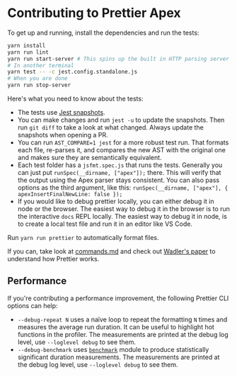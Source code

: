 # Contributing to Prettier Apex

To get up and running, install the dependencies and run the tests:

```bash
yarn install
yarn run lint
yarn run start-server # This spins up the built in HTTP parsing server
# In another terminal
yarn test -- -c jest.config.standalone.js
# When you are done
yarn run stop-server
```

Here's what you need to know about the tests:

- The tests use [Jest snapshots](https://facebook.github.io/jest/docs/en/snapshot-testing.html).
- You can make changes and run `jest -u` to update the snapshots. Then run `git diff` to take a look at what changed. Always update the snapshots when opening a PR.
- You can run `AST_COMPARE=1 jest` for a more robust test run. That formats each file, re-parses it, and compares the new AST with the original one and makes sure they are semantically equivalent.
- Each test folder has a `jsfmt.spec.js` that runs the tests. Generally you can just put `runSpec(__dirname, ["apex"]);` there. This will verify that the output using the Apex parser stays consistent. You can also pass options as the third argument, like this: `runSpec(__dirname, ["apex"], { apexInsertFinalNewLine: false });`
- If you would like to debug prettier locally, you can either debug it in node or the browser. The easiest way to debug it in the browser is to run the interactive `docs` REPL locally. The easiest way to debug it in node, is to create a local test file and run it in an editor like VS Code.

Run `yarn run prettier` to automatically format files.

If you can, take look at [commands.md](https://github.com/prettier/prettier/blob/master/commands.md) and check out [Wadler's paper](http://homepages.inf.ed.ac.uk/wadler/papers/prettier/prettier.pdf) to understand how Prettier works.

## Performance

If you're contributing a performance improvement, the following Prettier CLI options can help:

- `--debug-repeat N` uses a naïve loop to repeat the formatting `N` times and measures the average run duration. It can be useful to highlight hot functions in the profiler. The measurements are printed at the debug log level, use `--loglevel debug` to see them.
- `--debug-benchmark` uses [`benchmark`](https://npm.im/benchmark) module to produce statistically significant duration measurements. The measurements are printed at the debug log level, use `--loglevel debug` to see them.
